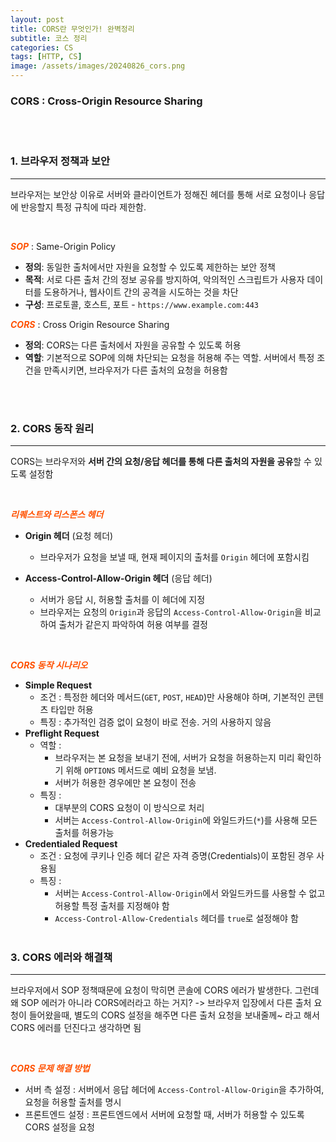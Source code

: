 ```yaml
---
layout: post
title: CORS란 무엇인가! 완벽정리
subtitle: 코스 정리
categories: CS
tags: [HTTP, CS]
image: /assets/images/20240826_cors.png
---
```


### CORS : Cross-Origin Resource Sharing

<br/>
<br/>

### 1. 브라우저 정책과 보안

---

브라우저는 보안상 이유로 서버와 클라이언트가 정해진 헤더를 통해 서로 요청이나 응답에 반응할지 특정 규칙에 따라 제한함.

<br/>

<em style='font-size: 14px; color: #ff5100; font-weight: bold;'>SOP</em> : Same-Origin Policy

- **정의**: 동일한 출처에서만 자원을 요청할 수 있도록 제한하는 보안 정책
- **목적**: 서로 다른 출처 간의 정보 공유를 방지하여, 악의적인 스크립트가 사용자 데이터를 도용하거나, 웹사이트 간의 공격을 시도하는 것을 차단
- **구성**: 프로토콜, 호스트, 포트 - `https://www.example.com:443`

<em style='font-size: 14px; color: #ff5100; font-weight: bold;'>CORS</em> : Cross Origin Resource Sharing

- **정의**: CORS는 다른 출처에서 자원을 공유할 수 있도록 허용
- **역할**: 기본적으로 SOP에 의해 차단되는 요청을 허용해 주는 역할.
  서버에서 특정 조건을 만족시키면, 브라우저가 다른 출처의 요청을 허용함

<br/>
<br/>

### 2. CORS 동작 원리

---

CORS는 브라우저와 **서버 간의 요청/응답 헤더를 통해 다른 출처의 자원을 공유**할 수 있도록 설정함

<br/>

<em style='font-size: 14px; color: #ff5100; font-weight: bold;'>리퀘스트와 리스폰스 헤더</em>

- **Origin 헤더** (요청 헤더)
  - 브라우저가 요청을 보낼 때, 현재 페이지의 출처를 `Origin` 헤더에 포함시킴
- **Access-Control-Allow-Origin 헤더** (응답 헤더)

  - 서버가 응답 시, 허용할 출처를 이 헤더에 지정
  - 브라우저는 요청의 `Origin`과 응답의 `Access-Control-Allow-Origin`을 비교하여 출처가 같은지 파악하여 허용 여부를 결정

<br/>

<em style='font-size: 14px; color: #ff5100; font-weight: bold;'>CORS 동작 시나리오</em>

- **Simple Request**
  - 조건 : 특정한 헤더와 메서드(`GET`, `POST`, `HEAD`)만 사용해야 하며, 기본적인 콘텐츠 타입만 허용
  - 특징 : 추가적인 검증 없이 요청이 바로 전송. 거의 사용하지 않음
- **Preflight Request**
  - 역할 :
    - 브라우저는 본 요청을 보내기 전에, 서버가 요청을 허용하는지 미리 확인하기 위해 `OPTIONS` 메서드로 예비 요청을 보냄.
    - 서버가 허용한 경우에만 본 요청이 전송
  - 특징 :
    - 대부분의 CORS 요청이 이 방식으로 처리
    - 서버는 `Access-Control-Allow-Origin`에 와일드카드(`*`)를 사용해 모든 출처를 허용가능
- **Credentialed Request**
  - 조건 : 요청에 쿠키나 인증 헤더 같은 자격 증명(Credentials)이 포함된 경우 사용됨
  - 특징 :
    - 서버는 `Access-Control-Allow-Origin`에서 와일드카드를 사용할 수 없고 허용할 특정 출처를 지정해야 함
    - `Access-Control-Allow-Credentials` 헤더를 `true`로 설정해야 함
      <br/>
      <br/>

### 3. CORS 에러와 해결책

---

브라우저에서 SOP 정책때문에 요청이 막히면 콘솔에 CORS 에러가 발생한다. 그런데 왜 SOP 에러가 아니라 CORS에러라고 하는 거지?
-> 브라우저 입장에서 다른 출처 요청이 들어왔을때, 별도의 CORS 설정을 해주면
다른 출처 요청을 보내줄께~ 라고 해서 CORS 에러를 던진다고 생각하면 됨

<br/>

<em style='font-size: 14px; color: #ff5100; font-weight: bold;'>CORS 문제 해결 방법</em>

- 서버 측 설정 : 서버에서 응답 헤더에 `Access-Control-Allow-Origin`을 추가하여, 요청을 허용할 출처를 명시
- 프론트엔드 설정 : 프론트엔드에서 서버에 요청할 때, 서버가 허용할 수 있도록 CORS 설정을 요청
